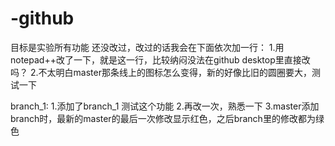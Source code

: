 # -github
目标是实验所有功能
还没改过，改过的话我会在下面依次加一行：
1.用notepad++改了一下，就是这一行，比较纳闷没法在github desktop里直接改吗？
2.不太明白master那条线上的图标怎么变得，新的好像比旧的圆圈要大，测试一下

branch_1:
1.添加了branch_1  测试这个功能
2.再改一次，熟悉一下
3.master添加branch时，最新的master的最后一次修改显示红色，之后branch里的修改都为绿色